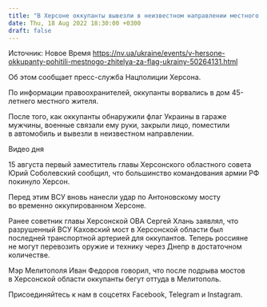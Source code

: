 ```yaml
---
title: "В Херсоне оккупанты вывезли в неизвестном направлении местного жителя за флаг Украины"
date: Thu, 18 Aug 2022 18:30:00 +0300
draft: false
---
```

Источник: Новое Время https://nv.ua/ukraine/events/v-hersone-okkupanty-pohitili-mestnogo-zhitelya-za-flag-ukrainy-50264131.html


 Об этом сообщает пресс-служба Нацполиции Херсона.

По информации правоохранителей, оккупанты ворвались в дом 45-летнего местного жителя.

После того, как оккупанты обнаружили флаг Украины в гараже мужчины, военные связали ему руки, закрыли лицо, поместили в автомобиль и вывезли в неизвестном направлении.

 Видео дня   

 15 августа первый заместитель главы Херсонского областного совета Юрий Соболевский сообщил, что большинство командования армии РФ покинуло Херсон.

Перед этим ВСУ вновь нанесли удар по Антоновскому мосту во временно оккупированном Херсоне.

Ранее советник главы Херсонской ОВА Сергей Хлань заявлял, что разрушенный ВСУ Каховский мост в Херсонской области был последней транспортной артерией для оккупантов. Теперь россияне не могут перевозить оружие и технику через Днепр в достаточном количестве.

Мэр Мелитополя Иван Федоров говорил, что после подрыва мостов в Херсонской области оккупанты бегут оттуда в Мелитополь.

Присоединяйтесь к нам в соцсетях Facebook, Telegram и Instagram.
